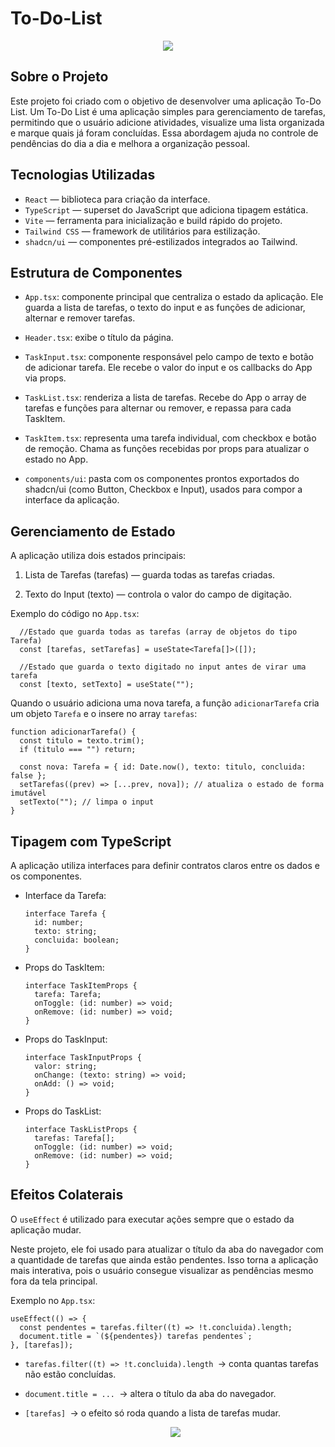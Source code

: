 # To-Do-List
  <div align = center>
    <img src="https://media.giphy.com/media/v1.Y2lkPTc5MGI3NjExNDdtdGdnMjV5NmtxeWdpcG93enU5N2M0eGl4b3hkMjNqbXZiMDE4eCZlcD12MV9naWZzX3NlYXJjaCZjdD1n/B7o99rIuystY4/giphy.gif" />
  </div>

## Sobre o Projeto

Este projeto foi criado com o objetivo de desenvolver uma aplicação To-Do List.
Um To-Do List é uma aplicação simples para gerenciamento de tarefas, permitindo que o usuário adicione atividades, visualize uma lista organizada e marque quais já foram concluídas. Essa abordagem ajuda no controle de pendências do dia a dia e melhora a organização pessoal.

## Tecnologias Utilizadas

* `React` — biblioteca para criação da interface.
* `TypeScript` — superset do JavaScript que adiciona tipagem estática.
* `Vite` — ferramenta para inicialização e build rápido do projeto.
* `Tailwind CSS` — framework de utilitários para estilização.
* `shadcn/ui` — componentes pré-estilizados integrados ao Tailwind.

## Estrutura de Componentes

* `App.tsx`: componente principal que centraliza o estado da aplicação. Ele guarda a lista de tarefas, o texto do input e as funções de adicionar, alternar e remover tarefas.

* `Header.tsx`: exibe o título da página.

* `TaskInput.tsx`: componente responsável pelo campo de texto e botão de adicionar tarefa. Ele recebe o valor do input e os callbacks do App via props.

* `TaskList.tsx`: renderiza a lista de tarefas. Recebe do App o array de tarefas e funções para alternar ou remover, e repassa para cada TaskItem.

* `TaskItem.tsx`: representa uma tarefa individual, com checkbox e botão de remoção. Chama as funções recebidas por props para atualizar o estado no App.

* `components/ui`: pasta com os componentes prontos exportados do shadcn/ui (como Button, Checkbox e Input), usados para compor a interface da aplicação.

## Gerenciamento de Estado
A aplicação utiliza dois estados principais:

1. Lista de Tarefas (tarefas) — guarda todas as tarefas criadas.

2. Texto do Input (texto) — controla o valor do campo de digitação.

Exemplo do código no `App.tsx`:

      //Estado que guarda todas as tarefas (array de objetos do tipo Tarefa)
      const [tarefas, setTarefas] = useState<Tarefa[]>([]);

      //Estado que guarda o texto digitado no input antes de virar uma tarefa
      const [texto, setTexto] = useState("");
Quando o usuário adiciona uma nova tarefa, a função `adicionarTarefa` cria um objeto `Tarefa` e o insere no array `tarefas`:

    function adicionarTarefa() {
      const titulo = texto.trim();
      if (titulo === "") return;

      const nova: Tarefa = { id: Date.now(), texto: titulo, concluida: false };
      setTarefas((prev) => [...prev, nova]); // atualiza o estado de forma imutável
      setTexto(""); // limpa o input
    }
## Tipagem com TypeScript

A aplicação utiliza interfaces para definir contratos claros entre os dados e os componentes.
* Interface da Tarefa:

      interface Tarefa {
        id: number;
        texto: string;
        concluida: boolean;
      }
* Props do TaskItem:

      interface TaskItemProps {
        tarefa: Tarefa;
        onToggle: (id: number) => void;
        onRemove: (id: number) => void;
      }
* Props do TaskInput:

      interface TaskInputProps {
        valor: string;
        onChange: (texto: string) => void;
        onAdd: () => void;
      }
* Props do TaskList:

      interface TaskListProps {
        tarefas: Tarefa[];
        onToggle: (id: number) => void;
        onRemove: (id: number) => void;
      }

## Efeitos Colaterais

O `useEffect` é utilizado para executar ações sempre que o estado da aplicação mudar.

Neste projeto, ele foi usado para atualizar o título da aba do navegador com a quantidade de tarefas que ainda estão pendentes. Isso torna a aplicação mais interativa, pois o usuário consegue visualizar as pendências mesmo fora da tela principal.

Exemplo no `App.tsx`:

    useEffect(() => {
      const pendentes = tarefas.filter((t) => !t.concluida).length;
      document.title = `(${pendentes}) tarefas pendentes`;
    }, [tarefas]);

* `tarefas.filter((t) => !t.concluida).length `→ conta quantas tarefas não estão concluídas.

* `document.title = ... `→ altera o título da aba do navegador.

* `[tarefas] `→ o efeito só roda quando a lista de tarefas mudar.

  <div align = center>
    <img src="https://media.giphy.com/media/v1.Y2lkPWVjZjA1ZTQ3bmxqNmJ1aW15NjVwemY2cDVvbHlqcDlzMW40bGZqNTMzaGtvYXUwaiZlcD12MV9naWZzX3NlYXJjaCZjdD1n/1Z02vuppxP1Pa/giphy.gif" />
  </div>